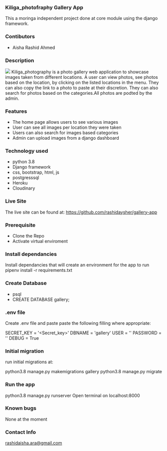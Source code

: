 ### Kiliga_photofraphy Gallery App
This a moringa independent project done at core module using the django framework.

### Contibutors

- Aisha Rashid Ahmed

### Description

<img src = "picha/static/images/Screenshot from 2021-10-11 19-45-13.png" >
Kiliga_photography is a photo gallery web application to showcase images taken from different locations. A user can view photos, see photos based on the location, by clicking on the listed locations in the menu. They can also copy the link to a photo to paste at their discretion. They can also search for photos based on the categories.All photos are podted by the admin.

### Features
* The home page allows users to see various images
* User can see all images per location they were taken
* Users can also search for images based categories
* Admin can upload images from a django dashboard


### Technology used
- python 3.8
- Django framework
- css, bootstrap, html, js
- postgresssql
- Heroku
- Cloudinary

### Live Site
The live site can be found at: https://github.com/rashidaysher/gallery-app


### Prerequisite

* Clone the Repo
* Activate virtual enviroment

### Install dependancies
Install dependancies that will create an environment for the app to run pipenv install -r requirements.txt

### Create Database
* psql
* CREATE DATABASE gallery;

### .env file

Create .env file and paste paste the following filling where appropriate:

SECRET_KEY = '<Secret_key>'
DBNAME = 'gallery'
USER = '<Username>'
PASSWORD = '<password>'
DEBUG = True

### Initial migration
 run initial migrations at:

python3.8 manage.py makemigrations gallery
python3.8 manage.py migrate

### Run the app

python3.8 manage.py runserver
Open terminal on localhost:8000

### Known bugs
None at the moment

### Contact Info

rashidaisha.ara@gmail.com


